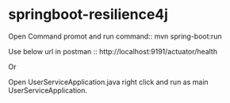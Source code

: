 # springboot-resilience4j

Open Command promot and run command:: 
mvn spring-boot:run


Use below url in postman :: 
http://localhost:9191/actuator/health


Or 


Open UserServiceApplication.java 
right click and run as main UserServiceApplication.
